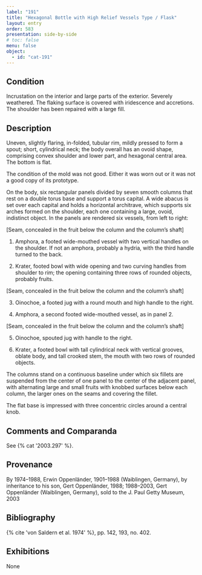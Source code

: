 ```yaml
---
label: "191"
title: "Hexagonal Bottle with High Relief Vessels Type / Flask"
layout: entry
order: 583
presentation: side-by-side
# toc: false
menu: false
object:
  - id: "cat-191"
---
```


## Condition

Incrustation on the interior and large parts of the exterior. Severely weathered. The flaking surface is covered with iridescence and accretions. The shoulder has been repaired with a large fill.

## Description

Uneven, slightly flaring, in-folded, tubular rim, mildly pressed to form a spout; short, cylindrical neck; the body overall has an ovoid shape, comprising convex shoulder and lower part, and hexagonal central area. The bottom is flat.

The condition of the mold was not good. Either it was worn out or it was not a good copy of its prototype.

On the body, six rectangular panels divided by seven smooth columns that rest on a double torus base and support a torus capital. A wide abacus is set over each capital and holds a horizontal architrave, which supports six arches formed on the shoulder, each one containing a large, ovoid, indistinct object. In the panels are rendered six vessels, from left to right:

[Seam, concealed in the fruit below the column and the column’s shaft]

1. Amphora, a footed wide-mouthed vessel with two vertical handles on the shoulder. If not an amphora, probably a hydria, with the third handle turned to the back.

2. Krater, footed bowl with wide opening and two curving handles from shoulder to rim; the opening containing three rows of rounded objects, probably fruits.

[Seam, concealed in the fruit below the column and the column’s shaft]

3. Oinochoe, a footed jug with a round mouth and high handle to the right.

4. Amphora, a second footed wide-mouthed vessel, as in panel 2.

[Seam, concealed in the fruit below the column and the column’s shaft]

5. Oinochoe, spouted jug with handle to the right.

6. Krater, a footed bowl with tall cylindrical neck with vertical grooves, oblate body, and tall crooked stem, the mouth with two rows of rounded objects.

The columns stand on a continuous baseline under which six fillets are suspended from the center of one panel to the center of the adjacent panel, with alternating large and small fruits with knobbed surfaces below each column, the larger ones on the seams and covering the fillet.

The flat base is impressed with three concentric circles around a central knob.

## Comments and Comparanda

See {% cat '2003.297' %}.

## Provenance

By 1974–1988, Erwin Oppenländer, 1901–1988 (Waiblingen, Germany), by inheritance to his son, Gert Oppenländer, 1988; 1988–2003, Gert Oppenländer (Waiblingen, Germany), sold to the J. Paul Getty Museum, 2003

## Bibliography

{% cite 'von Saldern et al. 1974' %}, pp. 142, 193, no. 402.

## Exhibitions

None